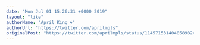 ```yaml
---
date: "Mon Jul 01 15:26:31 +0000 2019"
layout: "like"
authorName: "April King 🌀"
authorUrl: "https://twitter.com/aprilmpls"
originalPost: "https://twitter.com/aprilmpls/status/1145715314048589824"
---
```

